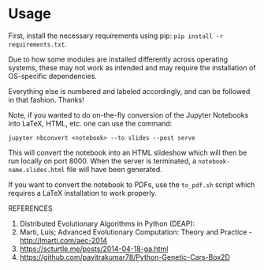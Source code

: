 # Usage

First, install the necessary requirements using pip: `pip install -r requirements.txt`.

Due to how some modules are installed differently across operating systems, these may not work as intended and may require the installation of OS-specific dependencies.

Everything else is numbered and labeled accordingly, and can be followed in that fashion. Thanks!

Note, if you wanted to do on-the-fly conversion of the Jupyter Notebooks into LaTeX, HTML, etc. one can use the command:

`jupyter nbconvert <notebook> --to slides --post serve`

This will convert the notebook into an HTML slideshow which will then be run locally on port 8000. When the server is terminated, a `notebook-name.slides.html` file will have been generated.

If you want to convert the notebook to PDFs, use the `to_pdf.sh` script which requires a LaTeX installation to work properly.



REFERENCES

1. Distributed Evolutionary Algorithms in Python (DEAP):
2. Marti, Luis; Advanced Evolutionary Computation: Theory and Practice - http://lmarti.com/aec-2014
3. https://scturtle.me/posts/2014-04-18-ga.html
4. https://github.com/pavitrakumar78/Python-Genetic-Cars-Box2D
